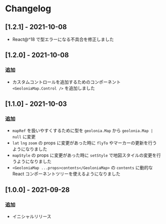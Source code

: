 # Changelog

## [1.2.1] - 2021-10-08

* React@^18 で型エラーになる不具合を修正しました

## [1.2.0] - 2021-10-08

### 追加

* カスタムコントロールを追加するためのコンポーネント `<GeoloniaMap.Control />` を追加しました

## [1.1.0] - 2021-10-03

### 追加

* `mapRef` を扱いやすくするために型を `geolonia.Map` から `geolonia.Map | null` に変更
* `lat` `lng` `zoom` の props に変更があった時に `flyTo` やマーカーの更新を行うようになりました
* `mapStyle` の props に変更があった時に `setStyle` で地図スタイルの変更を行うようになりました
* `<GeoloniaMap ...props>contents</GeoloniaMap>` の `contents` に動的な React コンポーネントツリーを使えるようになりました

## [1.0.0] - 2021-09-28

### 追加

* イニシャルリリース

